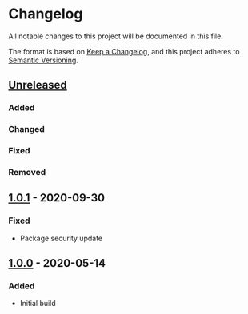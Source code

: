 # Changelog
All notable changes to this project will be documented in this file.

The format is based on [Keep a Changelog](https://keepachangelog.com/en/1.0.0/),
and this project adheres to [Semantic Versioning](https://semver.org/spec/v2.0.0.html).

## [Unreleased]
### Added

### Changed

### Fixed

### Removed

## [1.0.1] - 2020-09-30
### Fixed
- Package security update

## [1.0.0] - 2020-05-14
### Added
- Initial build

[Unreleased]: https://github.com/ninety-six/milo-css-tables/compare/v1.0.1...HEAD
[1.0.1]: https://github.com/ninety-six/milo-css-tables/releases/tag/v1.0.1
[1.0.0]: https://github.com/ninety-six/milo-css-tables/releases/tag/v1.0.0
